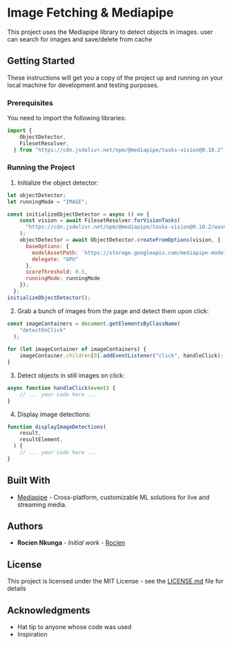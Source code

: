 # Image Fetching & Mediapipe

This project uses the Mediapipe library to detect objects in images. user can search for images and save/delete from cache

## Getting Started

These instructions will get you a copy of the project up and running on your local machine for development and testing purposes.

### Prerequisites

You need to import the following libraries:

```javascript
import {
    ObjectDetector,
    FilesetResolver,
  } from "https://cdn.jsdelivr.net/npm/@mediapipe/tasks-vision@0.10.2";
```

### Running the Project

1. Initialize the object detector:

```javascript
let objectDetector;
let runningMode = "IMAGE";

const initializeObjectDetector = async () => {
    const vision = await FilesetResolver.forVisionTasks(
      "https://cdn.jsdelivr.net/npm/@mediapipe/tasks-vision@0.10.2/wasm"
    );
    objectDetector = await ObjectDetector.createFromOptions(vision, {
      baseOptions: {
        modelAssetPath: `https://storage.googleapis.com/mediapipe-models/object_detector/efficientdet_lite0/float16/1/efficientdet_lite0.tflite`,
        delegate: "GPU"
      },
      scoreThreshold: 0.5,
      runningMode: runningMode
    });
  };
initializeObjectDetector();
```

2. Grab a bunch of images from the page and detect them upon click:

```javascript
const imageContainers = document.getElementsByClassName(
    "detectOnClick"
  );
  
for (let imageContainer of imageContainers) {
    imageContainer.children[0].addEventListener("click", handleClick);
}
```

3. Detect objects in still images on click:

```javascript
async function handleClick(event) {
    // ... your code here ...
}
```

4. Display image detections:

```javascript
function displayImageDetections(
    result,
    resultElement,
  ) {
    // ... your code here ...
}
```

## Built With

* [Mediapipe](https://mediapipe.dev/) - Cross-platform, customizable ML solutions for live and streaming media.

## Authors

* **Rocien Nkunga** - *Initial work* - [Rocien](https://github.com/Rocien)

## License

This project is licensed under the MIT License - see the [LICENSE.md](LICENSE.md) file for details

## Acknowledgments

* Hat tip to anyone whose code was used
* Inspiration
